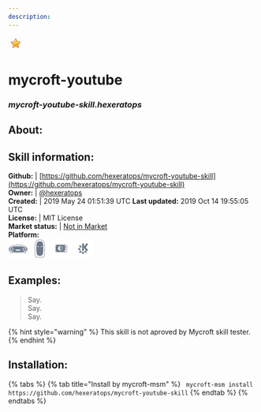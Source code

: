 ```yaml
--- 
description: 
---
```


![](../.gitbook/assets/star.png)  
# mycroft-youtube  
### _mycroft-youtube-skill.hexeratops_  
## About:  


## Skill information:  
**Github:** | [https://github.com/hexeratops/mycroft-youtube-skill](https://github.com/hexeratops/mycroft-youtube-skill)  
**Owner:** | [@hexeratops](https://github.com/hexeratops)  
**Created:** | 2019 May 24 01:51:39 UTC  **Last updated:** 2019 Oct 14 19:55:05 UTC  
**License:** | MIT License  
**Market status:** | [Not in Market](https://market.mycroft.ai/skill/)  
**Platform:**  
 ![](../.gitbook/assets/mark-1-icon.png)  ![](../.gitbook/assets/mark-2-icon.png)  ![](../.gitbook/assets/picroft-icon.png)  ![](../.gitbook/assets/kde.png)   
## Examples:  
> Say.  
> Say.  
> Say.  
  
{% hint style="warning" %}
This skill is not aproved by Mycroft skill tester.
{% endhint %}
    
## Installation:  
{% tabs %}
{% tab title="Install by mycroft-msm" %}
``` mycroft-msm install https://github.com/hexeratops/mycroft-youtube-skill```
{% endtab %}
  {% endtabs %}
  